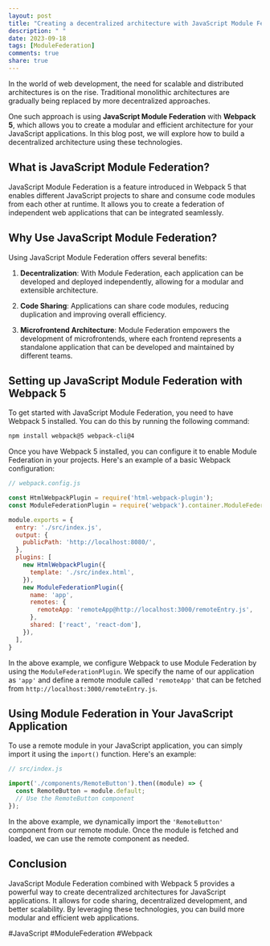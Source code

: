 ```yaml
---
layout: post
title: "Creating a decentralized architecture with JavaScript Module Federation and Webpack 5"
description: " "
date: 2023-09-18
tags: [ModuleFederation]
comments: true
share: true
---
```


In the world of web development, the need for scalable and distributed architectures is on the rise. Traditional monolithic architectures are gradually being replaced by more decentralized approaches.

One such approach is using **JavaScript Module Federation** with **Webpack 5**, which allows you to create a modular and efficient architecture for your JavaScript applications. In this blog post, we will explore how to build a decentralized architecture using these technologies.

## What is JavaScript Module Federation?

JavaScript Module Federation is a feature introduced in Webpack 5 that enables different JavaScript projects to share and consume code modules from each other at runtime. It allows you to create a federation of independent web applications that can be integrated seamlessly.

## Why Use JavaScript Module Federation?

Using JavaScript Module Federation offers several benefits:

1. **Decentralization**: With Module Federation, each application can be developed and deployed independently, allowing for a modular and extensible architecture.

2. **Code Sharing**: Applications can share code modules, reducing duplication and improving overall efficiency.

3. **Microfrontend Architecture**: Module Federation empowers the development of microfrontends, where each frontend represents a standalone application that can be developed and maintained by different teams.

## Setting up JavaScript Module Federation with Webpack 5

To get started with JavaScript Module Federation, you need to have Webpack 5 installed. You can do this by running the following command:

```bash
npm install webpack@5 webpack-cli@4
```

Once you have Webpack 5 installed, you can configure it to enable Module Federation in your projects. Here's an example of a basic Webpack configuration:

```javascript
// webpack.config.js

const HtmlWebpackPlugin = require('html-webpack-plugin');
const ModuleFederationPlugin = require('webpack').container.ModuleFederationPlugin;

module.exports = {
  entry: './src/index.js',
  output: {
    publicPath: 'http://localhost:8080/',
  },
  plugins: [
    new HtmlWebpackPlugin({
      template: './src/index.html',
    }),
    new ModuleFederationPlugin({
      name: 'app',
      remotes: {
        remoteApp: 'remoteApp@http://localhost:3000/remoteEntry.js',
      },
      shared: ['react', 'react-dom'],
    }),
  ],
}
```

In the above example, we configure Webpack to use Module Federation by using the `ModuleFederationPlugin`. We specify the name of our application as `'app'` and define a remote module called `'remoteApp'` that can be fetched from `http://localhost:3000/remoteEntry.js`.

## Using Module Federation in Your JavaScript Application

To use a remote module in your JavaScript application, you can simply import it using the `import()` function. Here's an example:

```javascript
// src/index.js

import('./components/RemoteButton').then((module) => {
  const RemoteButton = module.default;
  // Use the RemoteButton component
});
```

In the above example, we dynamically import the `'RemoteButton'` component from our remote module. Once the module is fetched and loaded, we can use the remote component as needed.

## Conclusion

JavaScript Module Federation combined with Webpack 5 provides a powerful way to create decentralized architectures for JavaScript applications. It allows for code sharing, decentralized development, and better scalability. By leveraging these technologies, you can build more modular and efficient web applications.

#JavaScript #ModuleFederation #Webpack